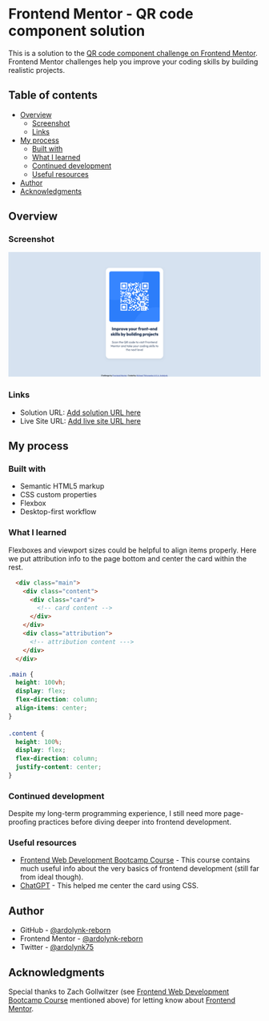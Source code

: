 # Frontend Mentor - QR code component solution

This is a solution to the [QR code component challenge on Frontend Mentor](https://www.frontendmentor.io/challenges/qr-code-component-iux_sIO_H). Frontend Mentor challenges help you improve your coding skills by building realistic projects. 

## Table of contents

- [Overview](#overview)
  - [Screenshot](#screenshot)
  - [Links](#links)
- [My process](#my-process)
  - [Built with](#built-with)
  - [What I learned](#what-i-learned)
  - [Continued development](#continued-development)
  - [Useful resources](#useful-resources)
- [Author](#author)
- [Acknowledgments](#acknowledgments)

## Overview

### Screenshot

![](./screenshot.png)

### Links

- Solution URL: [Add solution URL here](https://github.com/ardolynk-reborn/frontend-mentor/qr-code-component-main)
- Live Site URL: [Add live site URL here](https://ardolynk-reborn.github.io/frontend-mentor/qr-code-component-main)

## My process

### Built with

- Semantic HTML5 markup
- CSS custom properties
- Flexbox
- Desktop-first workflow

### What I learned

Flexboxes and viewport sizes could be helpful to align items properly. Here we put attribution info to the page bottom and center the card within the rest.

```html
  <div class="main">
    <div class="content">
      <div class="card">
        <!-- card content -->
      </div>
    </div>
    <div class="attribution">
      <!-- attribution content --->
    </div>
  </div> 
```
```css
.main {
  height: 100vh;
  display: flex;
  flex-direction: column;
  align-items: center;
}

.content {
  height: 100%;
  display: flex;
  flex-direction: column;
  justify-content: center;
}
```

### Continued development

Despite my long-term programming experience, I still need more page-proofing practices before diving deeper into frontend development.

### Useful resources

- [Frontend Web Development Bootcamp Course](https://www.youtube.com/watch?v=zJSY8tbf_ys) - This course contains much useful info about the very basics of frontend development (still far from ideal though).
- [ChatGPT](https://chatgpt.com) - This helped me center the card using CSS.

## Author

- GitHub - [@ardolynk-reborn](https://github.com/ardolynk-reborn)
- Frontend Mentor - [@ardolynk-reborn](https://www.frontendmentor.io/profile/ardolynk-reborn)
- Twitter - [@ardolynk75](https://x.com/ardolynk75)

## Acknowledgments

Special thanks to Zach Gollwitzer (see [Frontend Web Development Bootcamp Course](https://www.youtube.com/watch?v=zJSY8tbf_ys) mentioned above) for letting know about [Frontend Mentor](https://www.frontendmentor.io).
